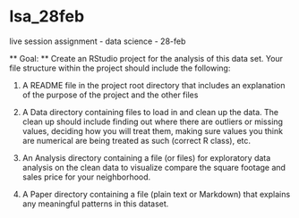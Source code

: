 # lsa_28feb
live session assignment - data science - 28-feb

** Goal: **  Create an RStudio project for the analysis of this data set. Your file structure within the project should include the following:

1. A README file in the project root directory that includes an explanation of the purpose of the project and the other files

2. A Data directory containing files to load in and clean up the data. The clean up should include finding out where there are outliers or missing values, deciding how you will treat them, making sure values you think are numerical are being treated as such (correct R class), etc.

3. An Analysis directory containing a file (or files) for exploratory data analysis on the clean data to visualize compare the square footage and sales price for your neighborhood.

4. A Paper directory containing a file (plain text or Markdown) that explains any meaningful patterns in this dataset.